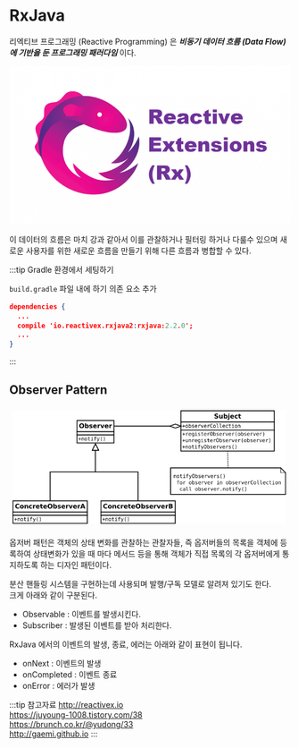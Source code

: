 # RxJava

리엑티브 프로그래밍 (Reactive Programming) 은 _**비동기 데이터 흐름 (Data Flow) 에 기반을 둔 프로그래밍 패러다임**_ 이다.

![리엑티브 프로그래밍](/img/A098.png)

이 데이터의 흐름은 마치 강과 같아서 이를 관찰하거나 필터링 하거나 다룰수 있으며 새로운 사용자를 위한 새로운 흐름을 만들기 위해 다른 흐름과 병합할 수 있다.

:::tip Gradle 환경에서 세팅하기

`build.gradle` 파일 내에 하기 의존 요소 추가

```json {3}
dependencies {
  ...
  compile 'io.reactivex.rxjava2:rxjava:2.2.0';
  ...
}
```

:::

## Observer Pattern

![옵저버 패턴](/img/A099.png)

옵저버 패턴은 객체의 상태 변화를 관찰하는 관찰자들, 즉 옵저버들의 목록을 객체에 등록하여 상태변화가 있을 때 마다 메서드 등을 통해 객체가 직접 목록의 각 옵저버에게 통지하도록 하는 디자인 패턴이다.

분산 핸들링 시스템을 구현하는데 사용되며 발행/구독 모델로 알려져 있기도 한다.  
크게 아래와 같이 구분된다.

* Observable : 이벤트를 발생시킨다.
* Subscriber : 발생된 이벤트를 받아 처리한다.

RxJava 에서의 이벤트의 발생, 종료, 에러는 아래와 같이 표현이 됩니다.

* onNext : 이벤트의 발생
* onCompleted : 이벤트 종료
* onError : 에러가 발생


:::tip 참고자료
<http://reactivex.io>  
<https://juyoung-1008.tistory.com/38>  
<https://brunch.co.kr/@yudong/33>  
<http://gaemi.github.io>
:::
